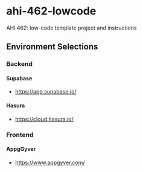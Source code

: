 # ahi-462-lowcode
AHI 462: low-code template project and instructions


## Environment Selections
### Backend 
#### Supabase 
- https://app.supabase.io/ 
#### Hasura 
- https://cloud.hasura.io/ 

### Frontend 
#### AppgGyver 
- https://www.appgyver.com/ 